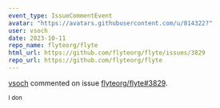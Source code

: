 ```yaml
---
event_type: IssueCommentEvent
avatar: "https://avatars.githubusercontent.com/u/814322?"
user: vsoch
date: 2023-10-11
repo_name: flyteorg/flyte
html_url: https://github.com/flyteorg/flyte/issues/3829
repo_url: https://github.com/flyteorg/flyte
---
```


<a href='https://github.com/vsoch' target='_blank'>vsoch</a> commented on issue <a href='https://github.com/flyteorg/flyte/issues/3829' target='_blank'>flyteorg/flyte#3829</a>.

<small>I don
